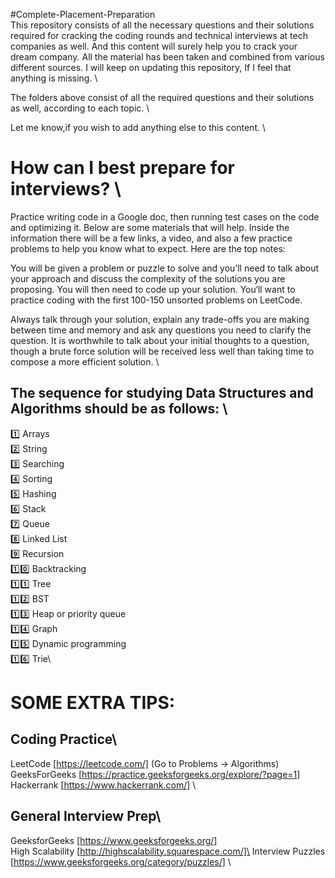  #Complete-Placement-Preparation\
This repository consists of all the necessary questions and their solutions required for cracking the coding rounds and technical interviews at tech companies as well. And this content will surely help you to crack your dream company. All the material has been taken and combined from various different sources. I will keep on updating this repository, If I feel that anything is missing. \ 
 
 
The folders above consist of all the required questions and their solutions as well, according to each topic. \
 
Let me know,if you wish to add anything else to this content. \




# How can I best prepare for interviews? \

Practice writing code in a Google doc, then running test cases on the code and optimizing it. Below are some materials that will help. Inside the information there will be a few links, a video, and also a few practice problems to help you know what to expect. Here are the top notes:

You will be given a problem or puzzle to solve and you’ll need to talk about your approach and discuss the complexity of the solutions you are proposing. You will then need to code up your solution. You‘ll want to practice coding with the first 100-150 unsorted problems on LeetCode.
 
 
Always talk through your solution, explain any trade-offs you are making between time and memory and ask any questions you need to clarify the question. It is worthwhile to talk about your initial thoughts to a question, though a brute force solution will be received less well than taking time to compose a more efficient solution. \
 
 
 ##  The sequence for studying Data Structures and Algorithms should be as follows: \

1️⃣  Arrays \
2️⃣  String\
3️⃣ Searching\
4️⃣ Sorting\
5️⃣ Hashing\
6️⃣ Stack\
7️⃣ Queue\
8️⃣ Linked List\
9️⃣ Recursion\
1️⃣0️⃣ Backtracking\
1️⃣1️⃣ Tree\
1️⃣2️⃣ BST\
1️⃣3️⃣ Heap or priority queue\
1️⃣4️⃣ Graph\
1️⃣5️⃣ Dynamic programming\
1️⃣6️⃣ Trie\

 
# SOME EXTRA TIPS:
 
## Coding Practice\
LeetCode [https://leetcode.com/]  (Go to Problems -> Algorithms)\
GeeksForGeeks [https://practice.geeksforgeeks.org/explore/?page=1] \
Hackerrank [https://www.hackerrank.com/] \

## General Interview Prep\
GeeksforGeeks [https://www.geeksforgeeks.org/] \
High Scalability [http://highscalability.squarespace.com/]\
Interview Puzzles [https://www.geeksforgeeks.org/category/puzzles/] \

 

 
 
 
 
